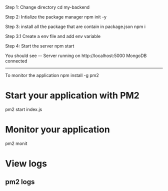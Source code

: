 Step 1: Change directory
cd my-backend

Step 2: Intialize the package manager
npm init -y

Step 3: install all the package that are contain in package.json
npm i

Step 3.1 Create a env file and add env variable

Step 4: Start the server
npm start

You should see -- 
Server running on http://localhost:5000
MongoDB connected

--------------------------------------------
To monitor the application
npm install -g pm2

# Start your application with PM2
pm2 start index.js

# Monitor your application
pm2 monit

# View logs
pm2 logs
----------------------------------------------